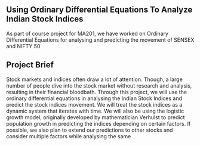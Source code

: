 Using Ordinary Differential Equations To Analyze Indian Stock Indices
----------------------------------------------------------------------------------------------------

As part of course project for MA201, we have worked on Ordinary Differential Equations for analysing
and predicting the movement of SENSEX and NIFTY 50

Project Brief
----------------------------------------------------------------------------------------------------
Stock markets and indices often draw a lot of attention. Though, a large number of
people dive into the stock market without research and analysis, resulting in their financial
bloodbath. Through this project, we will use the ordinary differential equations in analysing
the Indian Stock Indices and predict the stock indices movement. We will treat the stock
indices as a dynamic system that iterates with time. We will also be using the logistic growth
model, originally developed by mathematician Verhulst to predict population growth in
predicting the indices depending on certain factors. If possible, we also plan to extend our
predictions to other stocks and consider multiple factors while analysing the same

